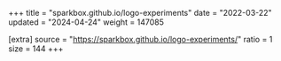 +++
title = "sparkbox.github.io/logo-experiments"
date = "2022-03-22"
updated = "2024-04-24"
weight = 147085

[extra]
source = "https://sparkbox.github.io/logo-experiments/"
ratio = 1
size = 144
+++

